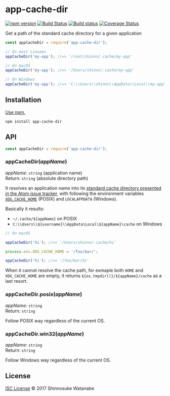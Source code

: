 # app-cache-dir

[![npm version](https://img.shields.io/npm/v/app-cache-dir.svg)](https://www.npmjs.com/package/app-cache-dir)
[![Build Status](https://travis-ci.org/shinnn/app-cache-dir.svg?branch=master)](https://travis-ci.org/shinnn/app-cache-dir)
[![Build status](https://ci.appveyor.com/api/projects/status/t75b3ps73337xpra/branch/master?svg=true)](https://ci.appveyor.com/project/ShinnosukeWatanabe/app-cache-dir/branch/master)
[![Coverage Status](https://img.shields.io/coveralls/shinnn/app-cache-dir.svg)](https://coveralls.io/github/shinnn/app-cache-dir?branch=master)

Get a path of the standard cache directory for a given application

```javascript
const appCacheDir = require('app-cache-dir');

// On most Linuxes
appCacheDir('my-app'); //=> '/root/shinnn/.cache/my-app'

// On macOS
appCacheDir('my-app'); //=> '/Users/shinnn/.cache/my-app'

// On Windows
appCacheDir('my-app'); //=> 'C:\\Users\\shinnn\\AppData\\Local\\my-app\\cache'
```

## Installation

[Use npm.](https://docs.npmjs.com/cli/install)

```
npm install app-cache-dir
```

## API

```javascript
const appCacheDir = require('app-cache-dir');
```

### appCacheDir(*appName*)

*appName*: `string` (application name)  
Return: `string` (absolute directory path)

It resolves an application name into its [standard cache directory presented in the Atom issue tracker](https://github.com/atom/atom/issues/8281#issue-99784635), with following the environment variables [`XDG_CACHE_HOME`](https://standards.freedesktop.org/basedir-spec/basedir-spec-latest.html) (POSIX) and `LOCALAPPDATA` (Windows).

Basically it results:

* `~/.cache/${appName}` on POSIX
* `C:\\Users\\${username}\\AppData\Local\${appName}\cache` on Windows

```javascript
// On macOS

appCacheDir('hi'); //=> '/Users/shinnn/.cache/hi'

process.env.XDG_CACHE_HOME = '/foo/bar/';

appCacheDir('hi'); //=> '/foo/bar/hi'
```

When it cannot resolve the cache path, for exmaple both `HOME` and `XDG_CACHE_HOME` are empty, it returns `${os.tmpdir()}/${appName}/cache` as a last resort.

### appCacheDir.posix(*appName*)

*appName*: `string`  
Return: `string`

Follow POSIX way regardless of the current OS.

### appCacheDir.win32(*appName*)

*appName*: `string`  
Return: `string`

Follow Windows way regardless of the current OS.

## License

[ISC License](./LICENSE) © 2017 Shinnosuke Watanabe
